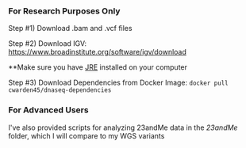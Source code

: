 ### For Research Purposes Only ###

Step #1) Download .bam and .vcf files

Step #2) Download IGV: https://www.broadinstitute.org/software/igv/download

**Make sure you have [JRE](http://www.oracle.com/technetwork/java/javase/downloads/jre8-downloads-2133155.html) installed on your computer

Step #3) Download Dependencies from Docker Image: `docker pull cwarden45/dnaseq-dependencies`


### For Advanced Users ###

I've also provided scripts for analyzing 23andMe data in the *23andMe* folder, which I will compare to my WGS variants
